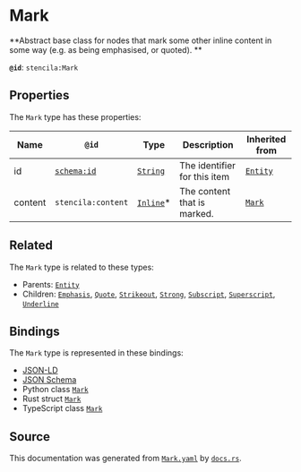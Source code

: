 # Mark

**Abstract base class for nodes that mark some other inline content
in some way (e.g. as being emphasised, or quoted).
**

**`@id`**: `stencila:Mark`

## Properties

The `Mark` type has these properties:

| Name    | `@id`                                | Type                                                                                              | Description                  | Inherited from                                                                                   |
| ------- | ------------------------------------ | ------------------------------------------------------------------------------------------------- | ---------------------------- | ------------------------------------------------------------------------------------------------ |
| id      | [`schema:id`](https://schema.org/id) | [`String`](https://github.com/stencila/stencila/blob/main/docs/reference/schema/data/string.md)   | The identifier for this item | [`Entity`](https://github.com/stencila/stencila/blob/main/docs/reference/schema/other/entity.md) |
| content | `stencila:content`                   | [`Inline`](https://github.com/stencila/stencila/blob/main/docs/reference/schema/prose/inline.md)* | The content that is marked.  | [`Mark`](https://github.com/stencila/stencila/blob/main/docs/reference/schema/prose/mark.md)     |

## Related

The `Mark` type is related to these types:

- Parents: [`Entity`](https://github.com/stencila/stencila/blob/main/docs/reference/schema/other/entity.md)
- Children: [`Emphasis`](https://github.com/stencila/stencila/blob/main/docs/reference/schema/prose/emphasis.md), [`Quote`](https://github.com/stencila/stencila/blob/main/docs/reference/schema/prose/quote.md), [`Strikeout`](https://github.com/stencila/stencila/blob/main/docs/reference/schema/prose/strikeout.md), [`Strong`](https://github.com/stencila/stencila/blob/main/docs/reference/schema/prose/strong.md), [`Subscript`](https://github.com/stencila/stencila/blob/main/docs/reference/schema/prose/subscript.md), [`Superscript`](https://github.com/stencila/stencila/blob/main/docs/reference/schema/prose/superscript.md), [`Underline`](https://github.com/stencila/stencila/blob/main/docs/reference/schema/prose/underline.md)

## Bindings

The `Mark` type is represented in these bindings:

- [JSON-LD](https://stencila.dev/Mark.jsonld)
- [JSON Schema](https://stencila.dev/Mark.schema.json)
- Python class [`Mark`](https://github.com/stencila/stencila/blob/main/python/stencila/types/mark.py)
- Rust struct [`Mark`](https://github.com/stencila/stencila/blob/main/rust/schema/src/types/mark.rs)
- TypeScript class [`Mark`](https://github.com/stencila/stencila/blob/main/typescript/src/types/Mark.ts)

## Source

This documentation was generated from [`Mark.yaml`](https://github.com/stencila/stencila/blob/main/schema/Mark.yaml) by [`docs.rs`](https://github.com/stencila/stencila/blob/main/rust/schema-gen/src/docs.rs).